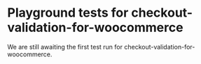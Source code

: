 # Playground tests for checkout-validation-for-woocommerce
We are still awaiting the first test run for checkout-validation-for-woocommerce.
